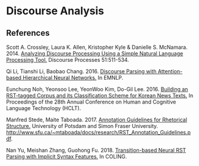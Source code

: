 # Discourse Analysis

## References

Scott A. Crossley, Laura K. Allen, Kristopher Kyle & Danielle S. McNamara. 2014. [Analyzing Discourse Processing Using a Simple Natural Language Processing Tool.](https://github.com/threelittlemonkeys/discourse-analysis/blob/master/references/crossley_et_al_2014.pdf) Discourse Processes 51:511-534.

Qi Li, Tianshi Li, Baobao Chang. 2016. [Discourse Parsing with Attention-based Hierarchical Neural Networks.](https://github.com/threelittlemonkeys/discourse-analysis/blob/master/references/li_et_al_2016.pdf) In EMNLP.

Eunchung Noh, Yeonsoo Lee, YeonWoo Kim, Do-Gil Lee. 2016. [Building an RST-tagged Corpus and its Classification Scheme for Korean News Texts.](https://github.com/threelittlemonkeys/discourse-analysis/blob/master/references/noh_et_al_2016.pdf) In Proceedings of the 28th Annual Conference on Human and Cognitive Language Technology (HCLT).

Manfred Stede, Maite Taboada. 2017. [Annotation Guidelines for Rhetorical Structure.](https://github.com/threelittlemonkeys/discourse-analysis/blob/master/references/stede_et_al_2017.pdf) University of Potsdam and Simon Fraser University. http://www.sfu.ca/~mtaboada/docs/research/RST_Annotation_Guidelines.pdf.

Nan Yu, Meishan Zhang, Guohong Fu. 2018. [Transition-based Neural RST Parsing with Implicit Syntax Features.](https://github.com/threelittlemonkeys/discourse-analysis/blob/master/references/yu_et_al_2018.pdf) In COLING.
